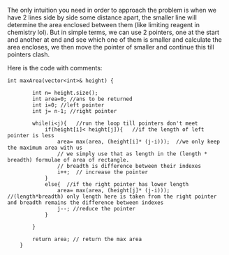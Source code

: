 The only intuition you need in order to approach the problem is when we have 2 lines side by side some distance apart, the smaller line will determine the area enclosed between them (like limiting reagent in chemistry lol).
But in simple terms, we can use 2 pointers, one at the start and another at end and see which one of them is smaller and calculate the area encloses, we then move the pointer of smaller and continue this till pointers clash. 

Here is the code with comments:




```
int maxArea(vector<int>& height) {
        
        int n= height.size();
        int area=0; //ans to be returned
        int i=0; //left pointer 
        int j= n-1; //right pointer
        
        while(i<j){   //run the loop till pointers don't meet
            if(height[i]< height[j]){   //if the length of left pointer is less
                area= max(area, (height[i]* (j-i)));  //we only keep the maximum area with us
				// we simply use that as length in the (length * breadth) formulae of area of rectangle.
				// breadth is difference between their indexes
                i++;  // increase the pointer
            }
            else{  //if the right pointer has lower length
                area= max(area, (height[j]* (j-i))); //(length*breadth) only length here is taken from the right pointer and breadth remains the difference between indexes
                j--; //reduce the pointer
            }
            
        }
        
        return area; // return the max area
    }
